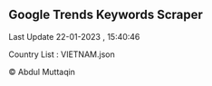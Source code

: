 

## Google Trends Keywords Scraper 
 
Last Update 22-01-2023 , 15:40:46

Country List :
VIETNAM.json



© Abdul Muttaqin 
